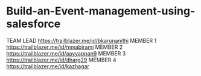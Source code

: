 # Build-an-Event-management-using-salesforce
TEAM LEAD  https://trailblazer.me/id/bkarunanithi
MEMBER 1   https://trailblazer.me/id/mmabirami
MEMBER 2   https://trailblazer.me/id/aayyappan9
MEMBER 3   https://trailblazer.me/id/dharg29
MEMBER 4   https://trailblazer.me/id/kazhagar
